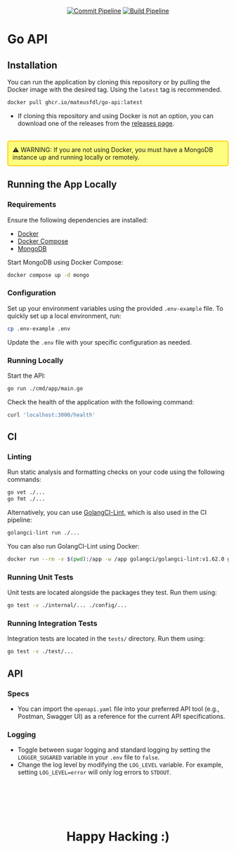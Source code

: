 <p align="center">
  <a href="https://github.com/mateusfdl/go-api/actions/workflows/commit.yaml" target="_blank"><img src="https://github.com/mateusfdl/go-api/actions/workflows/commit.yaml/badge.svg" alt="Commit Pipeline" /></a>
  <a href="https://github.com/mateusfdl/go-api/actions/workflows/build.yaml" target="_blank"><img src="https://github.com/mateusfdl/go-api/actions/workflows/build.yaml/badge.svg" alt="Build Pipeline" /></a>
</p>

# Go API

## Installation

You can run the application by cloning this repository or by pulling the Docker image with the desired tag. Using the `latest` tag is recommended.

```bash
docker pull ghcr.io/mateusfdl/go-api:latest
```

- If cloning this repository and using Docker is not an option, you can download one of the releases from the [releases page](https://github.com/mateusfdl/go-api/releases).

<br>
<div style="display: inline-block; background-color: rgba(255, 255, 0, 0.5); border: 2px solid rgb(255, 204, 0); padding: 10px; border-radius: 5px;">
⚠️ WARNING: If you are not using Docker, you must have a MongoDB instance up and running locally or remotely.
</div>

## Running the App Locally

### Requirements

Ensure the following dependencies are installed:

- [Docker](https://docs.docker.com/get-docker/)
- [Docker Compose](https://docs.docker.com/compose/)
- [MongoDB](https://www.mongodb.com/docs/manual/installation/)

Start MongoDB using Docker Compose:

```bash
docker compose up -d mongo
```

### Configuration

Set up your environment variables using the provided `.env-example` file. To quickly set up a local environment, run:

```bash
cp .env-example .env
```

Update the `.env` file with your specific configuration as needed.

### Running Locally

Start the API:

```bash
go run ./cmd/app/main.go
```

Check the health of the application with the following command:

```bash
curl 'localhost:3000/health'
```

## CI

### Linting

Run static analysis and formatting checks on your code using the following commands:

```bash
go vet ./...
go fmt ./...
```

Alternatively, you can use [GolangCI-Lint](https://github.com/golangci/golangci-lint), which is also used in the CI pipeline:

```bash
golangci-lint run ./...
```

You can also run GolangCI-Lint using Docker:

```bash
docker run --rm -v $(pwd):/app -w /app golangci/golangci-lint:v1.62.0 golangci-lint run -v
```

### Running Unit Tests

Unit tests are located alongside the packages they test. Run them using:

```bash
go test -v ./internal/... ./config/...
```

### Running Integration Tests

Integration tests are located in the `tests/` directory. Run them using:

```bash
go test -v ./test/...
```

## API

### Specs

- You can import the `openapi.yaml` file into your preferred API tool (e.g., Postman, Swagger UI) as a reference for the current API specifications.

### Logging

- Toggle between sugar logging and standard logging by setting the `LOGGER_SUGARED` variable in your `.env` file to `false`.
- Change the log level by modifying the `LOG_LEVEL` variable. For example, setting `LOG_LEVEL=error` will only log errors to `STDOUT`.

<br><br><br><br>
<h1 align="center"> Happy Hacking :)</h1>

